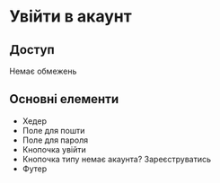 # Увійти в акаунт

## Доступ
Немає обмежень

## Основні елементи
- Хедер
- Поле для пошти
- Поле для пароля
- Кнопочка увійти
- Кнопочка типу немає акаунта? Зареєструватись
- Футер
